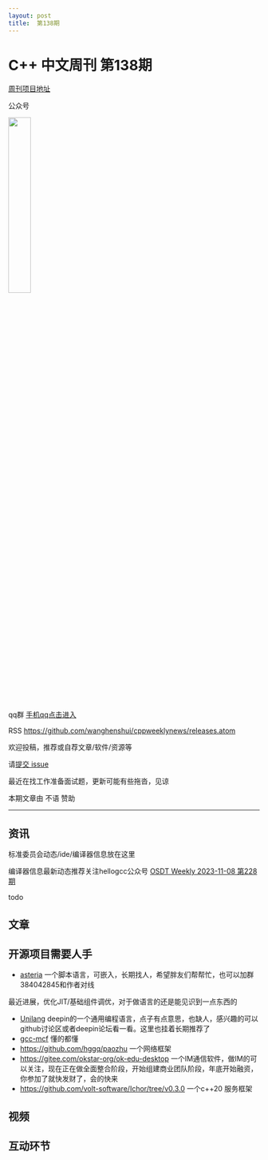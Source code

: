 ```yaml
---
layout: post
title:  第138期
---
```

# C++ 中文周刊 第138期


[周刊项目地址](https://github.com/wanghenshui/cppweeklynews)

公众号

<img src="https://wanghenshui.github.io/cppweeklynews/assets/code.png" alt=""  width="30%">

qq群 [手机qq点击进入](https://qm.qq.com/q/6NGizNPyG4)

RSS https://github.com/wanghenshui/cppweeklynews/releases.atom

欢迎投稿，推荐或自荐文章/软件/资源等

请[提交 issue](https://github.com/wanghenshui/cppweeklynews/issues)


最近在找工作准备面试题，更新可能有些拖沓，见谅


本期文章由 不语 赞助

---

## 资讯

标准委员会动态/ide/编译器信息放在这里

编译器信息最新动态推荐关注hellogcc公众号 [OSDT Weekly 2023-11-08 第228期 ](https://mp.weixin.qq.com/s/Obq4Q9NVyMbW1oCbmhZNyA)

todo

## 文章


## 开源项目需要人手

- [asteria](https://github.com/lhmouse/asteria) 一个脚本语言，可嵌入，长期找人，希望胖友们帮帮忙，也可以加群384042845和作者对线

最近进展，优化JIT/基础组件调优，对于做语言的还是能见识到一点东西的

- [Unilang](https://github.com/linuxdeepin/unilang) deepin的一个通用编程语言，点子有点意思，也缺人，感兴趣的可以github讨论区或者deepin论坛看一看。这里也挂着长期推荐了
- [gcc-mcf](https://gcc-mcf.lhmouse.com/) 懂的都懂
- https://github.com/hggq/paozhu 一个网络框架
- https://gitee.com/okstar-org/ok-edu-desktop 一个IM通信软件，做IM的可以关注，现在正在做全面整合阶段，开始组建商业团队阶段，年底开始融资，你参加了就快发财了，会的快来
- https://github.com/volt-software/Ichor/tree/v0.3.0 一个c++20 服务框架


## 视频




## 互动环节


